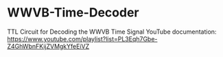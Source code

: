# WWVB-Time-Decoder
TTL Circuit for Decoding the WWVB Time Signal
YouTube documentation: https://www.youtube.com/playlist?list=PL3Eqh7Gbe-Z4GhWbnFKijZVMgkYfeEiVZ
